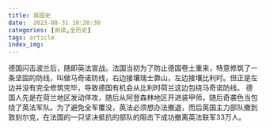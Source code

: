 ```yaml
---
title: 英国史
date:  2023-08-31 10:20:30
categories: [阅读,全历史]
tags: article
index_img: 
---
```

德国闪击波兰后，随即英法宣战。法国当初为了防止德国卷土重来，特意修筑了一条坚固的防线，叫做马奇诺防线，右边接壤瑞士靠山，左边接壤比利时。但正是左边并没有完全修筑完毕，导致德国有机会从比利时荷兰这边包绕马奇诺防线。
德国人先是在荷兰地区发动佯攻，随后从阿登森林地区开进装甲师，随后奇袭色当包绕了英法军队。为了避免全军覆没，英法必须想办法撤退，而后英国主力部队撤到敦刻尔克，在法国的一只坚决抵抗的部队的阻击下成功撤离英法联军33万人。